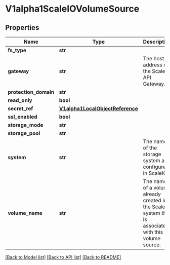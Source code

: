 # V1alpha1ScaleIOVolumeSource

## Properties
Name | Type | Description | Notes
------------ | ------------- | ------------- | -------------
**fs_type** | **str** |  | [optional] 
**gateway** | **str** | The host address of the ScaleIO API Gateway. | [optional] 
**protection_domain** | **str** |  | [optional] 
**read_only** | **bool** |  | [optional] 
**secret_ref** | [**V1alpha1LocalObjectReference**](V1alpha1LocalObjectReference.md) |  | [optional] 
**ssl_enabled** | **bool** |  | [optional] 
**storage_mode** | **str** |  | [optional] 
**storage_pool** | **str** |  | [optional] 
**system** | **str** | The name of the storage system as configured in ScaleIO. | [optional] 
**volume_name** | **str** | The name of a volume already created in the ScaleIO system that is associated with this volume source. | [optional] 

[[Back to Model list]](../README.md#documentation-for-models) [[Back to API list]](../README.md#documentation-for-api-endpoints) [[Back to README]](../README.md)


